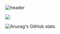 ![header](https://capsule-render.vercel.app/api?type=wave&color=auto&height=300&section=header&text=hackintoanetwork%20render&fontSize=90)

<a href="https://hackintoanetwork.com" target="_blank"><img src="https://img.shields.io/badge/FFFFFF?style=for-the-badge&logo=tistory&logoColor=000000"/></a>

![Anurag's GitHub stats](https://github-readme-stats.vercel.app/api?username=hackintoanetwork&show_icons=true&theme=tokyonight)
